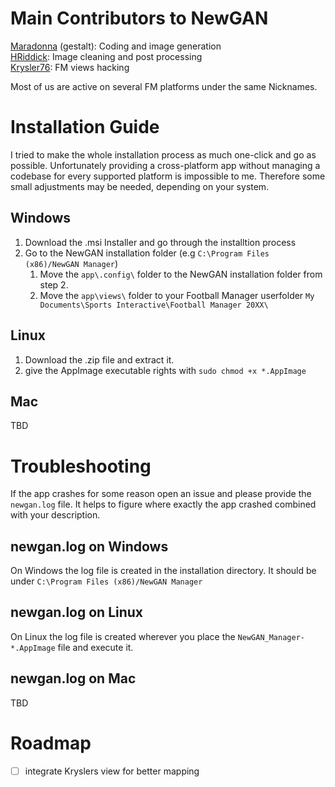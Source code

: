 # Main Contributors to NewGAN
[Maradonna](https://community.sigames.com/profile/50821-maradonna/) (gestalt): Coding and image generation  
[HRiddick](https://sortitoutsi.net/user/profile/137954): Image cleaning and post processing  
[Krysler76](https://community.sigames.com/profile/157461-krysler76/): FM views hacking  

Most of us are active on several FM platforms under the same Nicknames.

# Installation Guide
I tried to make the whole installation process as much one-click and go as possible. Unfortunately providing a cross-platform app without managing a codebase for every supported platform is impossible to me. Therefore some small adjustments may be needed, depending on your system.

## Windows
1. Download the .msi Installer and go through the installtion process
2. Go to the NewGAN installation folder (e.g `C:\Program Files (x86)/NewGAN Manager`)
	1. Move the `app\.config\` folder to the NewGAN installation folder from step 2.
	2. Move the `app\views\` folder to your Football Manager userfolder `My Documents\Sports Interactive\Football Manager 20XX\`

## Linux
1. Download the .zip file and extract it.
2. give the AppImage executable rights with `sudo chmod +x *.AppImage`

## Mac
TBD

# Troubleshooting
If the app crashes for some reason open an issue and please provide the `newgan.log` file. It helps to figure where exactly the app crashed combined with your description.

## newgan.log on Windows
On Windows the log file is created in the installation directory. It should be under `C:\Program Files (x86)/NewGAN Manager`

## newgan.log on Linux
On Linux the log file is created wherever you place the `NewGAN_Manager-*.AppImage` file and execute it.

## newgan.log on Mac
TBD

# Roadmap
* [ ] integrate Kryslers view for better mapping

